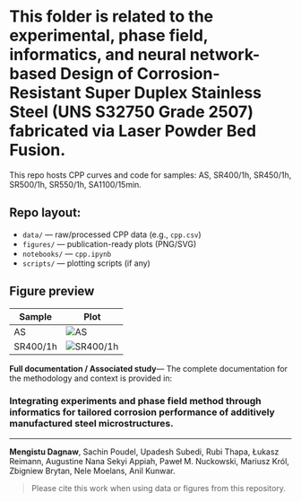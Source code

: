 # This folder is related to the experimental, phase field, informatics, and neural network-based Design of Corrosion-Resistant Super Duplex Stainless Steel (UNS S32750 Grade 2507) fabricated via Laser Powder Bed Fusion. 

This repo hosts CPP curves and code for samples: AS, SR400/1h, SR450/1h, SR500/1h, SR550/1h, SA1100/15min.

## Repo layout:
- `data/` — raw/processed CPP data (e.g., `cpp.csv`)
- `figures/` — publication-ready plots (PNG/SVG)
- `notebooks/` — `cpp.ipynb`
- `scripts/` — plotting scripts (if any)

## Figure preview
| Sample | Plot |
|---|---|
| AS | ![AS](figures/CPP_AS.png) |
| SR400/1h | ![SR400/1h](figures/CPP_SR400_1h.png) |


**Full documentation / Associated study**— The complete documentation for the methodology and context is provided in:

<h3>
  <a href="https://chemrxiv.org/engage/chemrxiv/article-details/68dafe593e708a7649d4cd0f" style="text-decoration:none; color:inherit;">
    Integrating experiments and phase field method through informatics for tailored corrosion performance of additively manufactured steel microstructures.
  </a>
</h3>

<hr style="margin:0.75rem 0;" />

 **<a href="https://www.linkedin.com/in/mengistu-dagnaw-21a472145/" style="text-decoration:none; color:inherit;">Mengistu Dagnaw</a>**, Sachin Poudel, Upadesh Subedi, Rubi Thapa, Łukasz Reimann, Augustine Nana Sekyi Appiah, Paweł M. Nuckowski, Mariusz Król, Zbigniew Brytan, Nele Moelans, Anil Kunwar.

> Please cite this work when using data or figures from this repository.  

